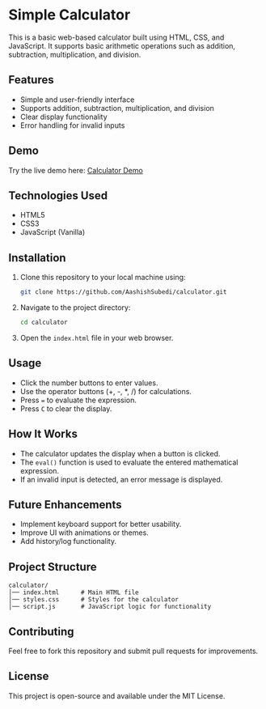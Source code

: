 # Simple Calculator

This is a basic web-based calculator built using HTML, CSS, and JavaScript. It supports basic arithmetic operations such as addition, subtraction, multiplication, and division.

## Features
- Simple and user-friendly interface
- Supports addition, subtraction, multiplication, and division
- Clear display functionality
- Error handling for invalid inputs

## Demo
Try the live demo here: [Calculator Demo](https://simplecalculatorbyaashish.netlify.app/)


## Technologies Used
- HTML5
- CSS3
- JavaScript (Vanilla)

## Installation
1. Clone this repository to your local machine using:
   ```sh
   git clone https://github.com/AashishSubedi/calculator.git
   ```
2. Navigate to the project directory:
   ```sh
   cd calculator
   ```
3. Open the `index.html` file in your web browser.

## Usage
- Click the number buttons to enter values.
- Use the operator buttons (+, -, *, /) for calculations.
- Press `=` to evaluate the expression.
- Press `C` to clear the display.

## How It Works
- The calculator updates the display when a button is clicked.
- The `eval()` function is used to evaluate the entered mathematical expression.
- If an invalid input is detected, an error message is displayed.

## Future Enhancements
- Implement keyboard support for better usability.
- Improve UI with animations or themes.
- Add history/log functionality.

## Project Structure
```
calculator/
│── index.html      # Main HTML file
│── styles.css      # Styles for the calculator
│── script.js       # JavaScript logic for functionality
```

## Contributing
Feel free to fork this repository and submit pull requests for improvements.

## License
This project is open-source and available under the MIT License.

